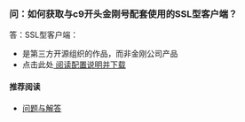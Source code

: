 ### 问：如何获取与c9开头金刚号配套使用的SSL型客户端？
答：SSL型客户端：
- 是第三方开源组织的作品，而非金刚公司产品
- 点击此处[ 阅读配置说明并下载 ](https://a2zitpro.github.io/web/win)

#### 推荐阅读
- [ 问题与解答 ](https://a2zitpro.github.io/web/问题与解答)
